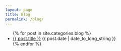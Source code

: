 ```yaml
---
layout: page
title: Blog
permalink: /blog/
---
```


<ul class="spaced_list">
  {% for post in site.categories.blog %}
    <li>
      <a href="{{ post.url }}">{{ post.title }}</a> {{ post.date | date_to_long_string }}
    </li>
  {% endfor %}
</ul>

<!--
https://learn.cloudcannon.com/jekyll/list-posts-in-a-category/
-->